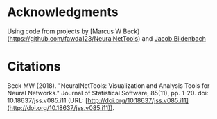# Acknowledgments 

Using code from projects by [Marcus W Beck)(https://github.com/fawda123/NeuralNetTools) and [Jacob Bildenbach](https://github.com/jblinden/ml-bias)

# Citations
Beck MW (2018). "NeuralNetTools: Visualization and Analysis Tools for Neural Networks." Journal of Statistical Software, 85(11), pp. 1-20. doi: 10.18637/jss.v085.i11 (URL: [http://doi.org/10.18637/jss.v085.i11](http://doi.org/10.18637/jss.v085.i11)).